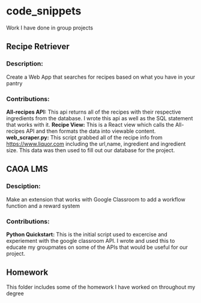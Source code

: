 # code_snippets
Work I have done in group projects

## Recipe Retriever
### Description: 
Create a Web App that searches for recipes based on what you have in your pantry
### Contributions:
**All-recipes API:** This api returns all of the recipes with their respective ingredients from the database. I wrote this api as well as the SQL statement that works with it.
**Recipe View:** This is a React view which calls the All-recipes API and then formats the data into viewable content.
**web_scraper.py:** This script grabbed all of the recipe info from https://www.liquor.com including the url,name, ingredient and ingredient size. This data was then used to fill out our database for the project.
## CAOA LMS
### Desciption:
Make an extension that works with Google Classroom to add a workflow function and a reward system
### Contributions: 
**Python Quickstart:** This is the initial script used to excercise and experiement with the google classroom API. I wrote and used this to educate my groupmates on some of the APIs that would be useful for our project.
## Homework
This folder includes some of the homework I have worked on throughout my degree
